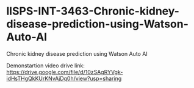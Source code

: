 # llSPS-INT-3463-Chronic-kidney-disease-prediction-using-Watson-Auto-AI
Chronic kidney disease prediction using  Watson Auto AI

Demonstartion video drive link: https://drive.google.com/file/d/10zSAgRYVgk-idHsTHgQkKUrKNvAjDq0h/view?usp=sharing

